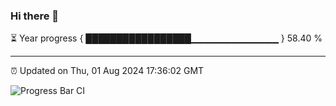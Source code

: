 ### Hi there 👋

⏳ Year progress { █████████████████▁▁▁▁▁▁▁▁▁▁▁▁▁ } 58.40 %

---

⏰ Updated on Thu, 01 Aug 2024 17:36:02 GMT

![Progress Bar CI](https://github.com/IshwaranRudhara/GIT-ACTION/workflows/Progress%20Bar%20CI/badge.svg)
